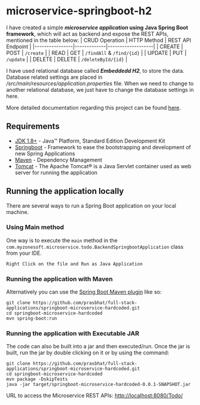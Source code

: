 # microservice-springboot-h2
I have created a simple ***microservice application* using Java Spring Boot framework**, which will act as backend and expose the REST APIs, mentioned in the table below:
| CRUD Operation | HTTP Method | REST API Endpoint |
|----------------|-------------|-------------------|
| CREATE | POST	| `/create` |
| READ	| GET	| `/findAll` & `/find/{id}` |
| UPDATE | PUT	| `/update` |
| DELETE | DELETE | `/deleteById/{id}` |

I have used relational database called ***Embeddedd H2***, to store the data. 
Database related settings are placed in _/src/main/resources/application.properties_ file. When we need to change to another relational database, we just have to change the database settings in here.

More detailed documentation regarding this project can be found [here](https://myzonesoft.com/2020/10/28/java-full-stack-application-create-a-backend-application-using-spring-boot-with-hardcoded-data/).

## Requirements
- [JDK 1.8+](https://www.oracle.com/java/technologies/javase-downloads.html) - Java™ Platform, Standard Edition Development Kit
- [Springboot](https://spring.io/projects/spring-boot) - Framework to ease the bootstrapping and development of new Spring Applications
- [Maven](https://maven.apache.org/) - Dependency Management
- [Tomcat](http://tomcat.apache.org/) - The Apache Tomcat® is a Java Servlet container used as web server for running the application

## Running the application locally
There are several ways to run a Spring Boot application on your local machine. 

### Using Main method
One way is to execute the `main` method in the `com.myzonesoft.microservice.todo.BackendSpringbootApplication` class from your IDE.
```shell
Right Click on the file and Run as Java Application
```

### Running the application with Maven
Alternatively you can use the [Spring Boot Maven plugin](https://docs.spring.io/spring-boot/docs/current/reference/html/build-tool-plugins-maven-plugin.html) like so:
```shell
git clone https://github.com/prasbhat/full-stack-applications/springboot-microservice-hardcoded.git
cd springboot-microservice-hardcoded
mvn spring-boot:run
```

### Running the application with Executable JAR
The code can also be built into a jar and then executed/run. Once the jar is built, run the jar by double clicking on it or by using the command: 
```shell
git clone https://github.com/prasbhat/full-stack-applications/springboot-microservice-hardcoded.git
cd springboot-microservice-hardcoded
mvn package -DskipTests
java -jar target/springboot-microservice-hardcoded-0.0.1-SNAPSHOT.jar
```

URL to access the Microservice REST APIs: [http://localhost:8080/Todo/](http://localhost:8080/Todo/)